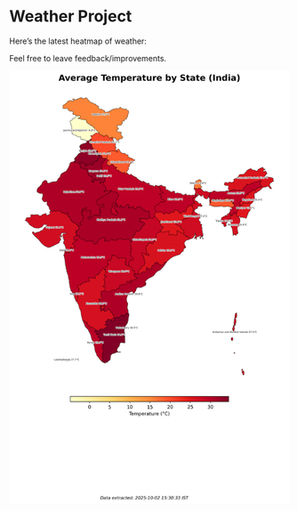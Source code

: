 # Weather Project

Here’s the latest heatmap of weather:

Feel free to leave feedback/improvements.

![India Heatmap](docs/assets/india_heatmap.png?v=DE4D43)
